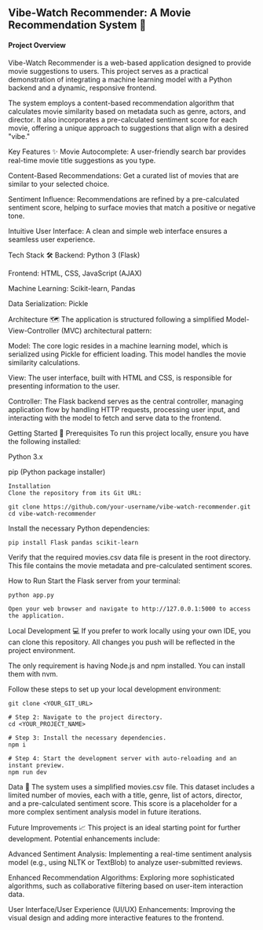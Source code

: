 ## Vibe-Watch Recommender: A Movie Recommendation System 🍿
#### Project Overview
Vibe-Watch Recommender is a web-based application designed to provide movie suggestions to users. This project serves as a practical demonstration of integrating a machine learning model with a Python backend and a dynamic, responsive frontend.

The system employs a content-based recommendation algorithm that calculates movie similarity based on metadata such as genre, actors, and director. It also incorporates a pre-calculated sentiment score for each movie, offering a unique approach to suggestions that align with a desired "vibe."

Key Features ✨
Movie Autocomplete: A user-friendly search bar provides real-time movie title suggestions as you type.

Content-Based Recommendations: Get a curated list of movies that are similar to your selected choice.

Sentiment Influence: Recommendations are refined by a pre-calculated sentiment score, helping to surface movies that match a positive or negative tone.

Intuitive User Interface: A clean and simple web interface ensures a seamless user experience.

Tech Stack 🛠️
Backend: Python 3 (Flask)

Frontend: HTML, CSS, JavaScript (AJAX)

Machine Learning: Scikit-learn, Pandas

Data Serialization: Pickle

Architecture 🗺️
The application is structured following a simplified Model-View-Controller (MVC) architectural pattern:

Model: The core logic resides in a machine learning model, which is serialized using Pickle for efficient loading. This model handles the movie similarity calculations.

View: The user interface, built with HTML and CSS, is responsible for presenting information to the user.

Controller: The Flask backend serves as the central controller, managing application flow by handling HTTP requests, processing user input, and interacting with the model to fetch and serve data to the frontend.

Getting Started 🚀
Prerequisites
To run this project locally, ensure you have the following installed:

Python 3.x

pip (Python package installer)
```
Installation
Clone the repository from its Git URL:

git clone https://github.com/your-username/vibe-watch-recommender.git
cd vibe-watch-recommender
```
Install the necessary Python dependencies:
```
pip install Flask pandas scikit-learn
```
Verify that the required movies.csv data file is present in the root directory. This file contains the movie metadata and pre-calculated sentiment scores.

How to Run
Start the Flask server from your terminal:
```
python app.py

Open your web browser and navigate to http://127.0.0.1:5000 to access the application.
```
Local Development 💻
If you prefer to work locally using your own IDE, you can clone this repository. All changes you push will be reflected in the project environment.

The only requirement is having Node.js and npm installed. You can install them with nvm.

Follow these steps to set up your local development environment:

```# Step 1: Clone the repository using the project's Git URL.
git clone <YOUR_GIT_URL>

# Step 2: Navigate to the project directory.
cd <YOUR_PROJECT_NAME>

# Step 3: Install the necessary dependencies.
npm i

# Step 4: Start the development server with auto-reloading and an instant preview.
npm run dev
```

Data 📂
The system uses a simplified movies.csv file. This dataset includes a limited number of movies, each with a title, genre, list of actors, director, and a pre-calculated sentiment score. This score is a placeholder for a more complex sentiment analysis model in future iterations.

Future Improvements 📈
This project is an ideal starting point for further development. Potential enhancements include:

Advanced Sentiment Analysis: Implementing a real-time sentiment analysis model (e.g., using NLTK or TextBlob) to analyze user-submitted reviews.

Enhanced Recommendation Algorithms: Exploring more sophisticated algorithms, such as collaborative filtering based on user-item interaction data.

User Interface/User Experience (UI/UX) Enhancements: Improving the visual design and adding more interactive features to the frontend.

